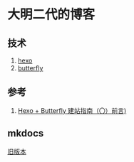 # 大明二代的博客

## 技术

1. [hexo](https://hexo.io/zh-cn/)
2. [butterfly](https://butterfly.js.org/)

## 参考

1. [Hexo + Butterfly 建站指南（〇）前言)](https://nickxu.me/2022/02/13/Hexo%20+%20Butterfly%20%E5%BB%BA%E7%AB%99%E6%8C%87%E5%8D%97%EF%BC%88%E3%80%87%EF%BC%89%E5%89%8D%E8%A8%80/)

## mkdocs

[旧版本](https://github.com/damingerdai/damingerdai.github.io/tree/mkdocs)